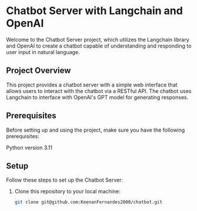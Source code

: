 # Chatbot Server with Langchain and OpenAI

Welcome to the Chatbot Server project, which utilizes the Langchain library and OpenAI to create a chatbot capable of understanding and responding to user input in natural language.

## Project Overview

This project provides a chatbot server with a simple web interface that allows users to interact with the chatbot via a RESTful API. The chatbot uses Langchain to interface with OpenAI's GPT model for generating responses.

## Prerequisites

Before setting up and using the project, make sure you have the following prerequisites:

Python version 3.11

## Setup

Follow these steps to set up the Chatbot Server:

1. Clone this repository to your local machine:

   ```bash
   git clone git@github.com:KeenanFernandes2000/chatbot.git

